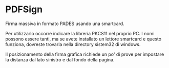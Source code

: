# PDFSign
 Firma massiva in formato PADES usando una smartcard.

 Per utilizzarlo occorre indicare la libreria PKCS11 nel proprio PC. I nomi possono essere tanti, ma se avete installato un lettore smartcard e questo funziona, dovreste trovarla nella directory sistem32 di windows.

 Il posizionamento della firma grafica richiede un po' di prove per impostare la distanza dal lato sinistro e dal fondo della pagina.
